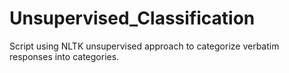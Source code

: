 # Unsupervised_Classification
Script using NLTK unsupervised approach to categorize verbatim responses into categories. 
